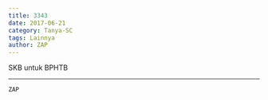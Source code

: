 ```yaml
---
title: 3343
date: 2017-06-21
category: Tanya-SC
tags: Lainnya
author: ZAP
---
```


SKB untuk BPHTB

---



`ZAP`
